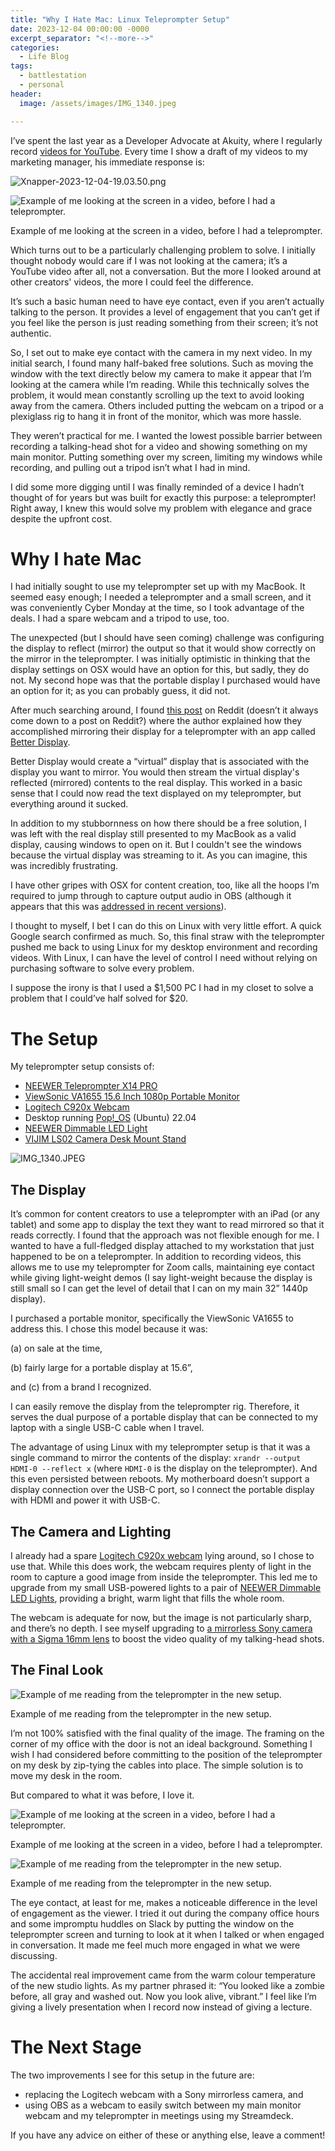 ```yaml
---
title: "Why I Hate Mac: Linux Teleprompter Setup"
date: 2023-12-04 00:00:00 -0000
excerpt_separator: "<!--more-->"
categories:
  - Life Blog
tags:
  - battlestation
  - personal
header:
  image: /assets/images/IMG_1340.jpeg

---
```


I’ve spent the last year as a Developer Advocate at Akuity, where I regularly record [videos for YouTube](https://www.youtube.com/playlist?list=PLuS3Nu-blsSft5xQ4I2gUWzecGrW9J1sx). Every time I show a draft of my videos to my marketing manager, his immediate response is:

![Xnapper-2023-12-04-19.03.50.png](/assets/images/Xnapper-2023-12-04-19.03.50.png)

![Example of me looking at the screen in a video, before I had a teleprompter.](/assets/images/2023-12-03-10-14-55.png)

Example of me looking at the screen in a video, before I had a teleprompter.

Which turns out to be a particularly challenging problem to solve. I initially thought nobody would care if I was not looking at the camera; it’s a YouTube video after all, not a conversation. But the more I looked around at other creators' videos, the more I could feel the difference.

It’s such a basic human need to have eye contact, even if you aren’t actually talking to the person. It provides a level of engagement that you can’t get if you feel like the person is just reading something from their screen; it’s not authentic.

So, I set out to make eye contact with the camera in my next video. In my initial search, I found many half-baked free solutions. Such as moving the window with the text directly below my camera to make it appear that I’m looking at the camera while I’m reading. While this technically solves the problem, it would mean constantly scrolling up the text to avoid looking away from the camera. Others included putting the webcam on a tripod or a plexiglass rig to hang it in front of the monitor, which was more hassle.

They weren’t practical for me. I wanted the lowest possible barrier between recording a talking-head shot for a video and showing something on my main monitor. Putting something over my screen, limiting my windows while recording, and pulling out a tripod isn’t what I had in mind.

I did some more digging until I was finally reminded of a device I hadn’t thought of for years but was built for exactly this purpose: a teleprompter! Right away, I knew this would solve my problem with elegance and grace despite the upfront cost.

# Why I hate Mac

I had initially sought to use my teleprompter set up with my MacBook. It seemed easy enough; I needed a teleprompter and a small screen, and it was conveniently Cyber Monday at the time, so I took advantage of the deals. I had a spare webcam and a tripod to use, too.

The unexpected (but I should have seen coming) challenge was configuring the display to reflect (mirror) the output so that it would show correctly on the mirror in the teleprompter. I was initially optimistic in thinking that the display settings on OSX would have an option for this, but sadly, they do not. My second hope was that the portable display I purchased would have an option for it; as you can probably guess, it did not.

After much searching around, I found [this post](https://www.reddit.com/r/Zoom/comments/13zjpb8/flip_display_horizontally_for_teleprompter_on/) on Reddit (doesn’t it always come down to a post on Reddit?) where the author explained how they accomplished mirroring their display for a teleprompter with an app called [Better Display](https://github.com/waydabber/BetterDisplay).

Better Display would create a “virtual” display that is associated with the display you want to mirror. You would then stream the virtual display's reflected (mirrored) contents to the real display. This worked in a basic sense that I could now read the text displayed on my teleprompter, but everything around it sucked.

In addition to my stubbornness on how there should be a free solution, I was left with the real display still presented to my MacBook as a valid display, causing windows to open on it. But I couldn't see the windows because the virtual display was streaming to it. As you can imagine, this was incredibly frustrating. 

I have other gripes with OSX for content creation, too, like all the hoops I’m required to jump through to capture output audio in OBS (although it appears that this was [addressed in recent versions](https://obsproject.com/kb/macos-desktop-audio-capture-guide)).

I thought to myself, I bet I can do this on Linux with very little effort. A quick Google search confirmed as much. So, this final straw with the teleprompter pushed me back to using Linux for my desktop environment and recording videos. With Linux, I can have the level of control I need without relying on purchasing software to solve every problem.

I suppose the irony is that I used a $1,500 PC I had in my closet to solve a problem that I could’ve half solved for $20.

# The Setup

My teleprompter setup consists of:

- [NEEWER Teleprompter X14 PRO](https://www.amazon.ca/dp/B0BCW58B7S?psc=1&ref=ppx_yo2ov_dt_b_product_details)
- [ViewSonic VA1655 15.6 Inch 1080p Portable Monitor](https://www.amazon.ca/dp/B09237LL5Q?psc=1&ref=ppx_yo2ov_dt_b_product_details)
- [Logitech C920x Webcam](https://www.amazon.ca/dp/B085TFF7M1?ref=nb_sb_ss_w_as-reorder_k0_1_3&amp=&crid=1BFG81LIHFPXV&sprefix=web&th=1)
- Desktop running [Pop!_OS](https://pop.system76.com/) (Ubuntu) 22.04
- [NEEWER Dimmable LED Light](https://www.amazon.ca/dp/B072Q42GXQ?psc=1&ref=ppx_yo2ov_dt_b_product_details)
- [VIJIM LS02 Camera Desk Mount Stand](https://www.amazon.ca/dp/B096FQ6WKV?psc=1&ref=ppx_yo2ov_dt_b_product_details)

![IMG_1340.JPEG](/assets/images/IMG_1340.jpeg)

## The Display

It’s common for content creators to use a teleprompter with an iPad (or any tablet) and some app to display the text they want to read mirrored so that it reads correctly. I found that the approach was not flexible enough for me. I wanted to have a full-fledged display attached to my workstation that just happened to be on a teleprompter. In addition to recording videos, this allows me to use my teleprompter for Zoom calls, maintaining eye contact while giving light-weight demos (I say light-weight because the display is still small so I can get the level of detail that I can on my main 32” 1440p display).

I purchased a portable monitor, specifically the ViewSonic VA1655 to address this. I chose this model because it was:

(a) on sale at the time,

(b) fairly large for a portable display at 15.6”,

and (c) from a brand I recognized. 

I can easily remove the display from the teleprompter rig. Therefore, it serves the dual purpose of a portable display that can be connected to my laptop with a single USB-C cable when I travel.

The advantage of using Linux with my teleprompter setup is that it was a single command to mirror the contents of the display: `xrandr --output HDMI-0 --reflect x` (where `HDMI-0` is the display on the teleprompter). And this even persisted between reboots. My motherboard doesn’t support a display connection over the USB-C port, so I connect the portable display with HDMI and power it with USB-C.

## The Camera and Lighting

I already had a spare [Logitech C920x webcam](https://www.amazon.ca/dp/B085TFF7M1?ref=nb_sb_ss_w_as-reorder_k0_1_3&amp=&crid=1BFG81LIHFPXV&sprefix=web&th=1) lying around, so I chose to use that. While this does work, the webcam requires plenty of light in the room to capture a good image from inside the teleprompter. This led me to upgrade from my small USB-powered lights to a pair of [NEEWER Dimmable LED Lights](https://www.amazon.ca/dp/B072Q42GXQ?psc=1&ref=ppx_yo2ov_dt_b_product_details), providing a bright, warm light that fills the whole room.

The webcam is adequate for now, but the image is not particularly sharp, and there’s no depth. I see myself upgrading to [a mirrorless Sony camera with a Sigma 16mm lens](https://sonyphotoreview.com/how-to-use-sony-a6000-as-a-webcam/) to boost the video quality of my talking-head shots.

## The Final Look

![Example of me reading from the teleprompter in the new setup.](/assets/images/2023-12-03-10-50-38.png)

Example of me reading from the teleprompter in the new setup.

I’m not 100% satisfied with the final quality of the image. The framing on the corner of my office with the door is not an ideal background. Something I wish I had considered before committing to the position of the teleprompter on my desk by zip-tying the cables into place. The simple solution is to move my desk in the room.

But compared to what it was before, I love it.

![Example of me looking at the screen in a video, before I had a teleprompter.](/assets/images/2023-12-03-10-14-55.png)

Example of me looking at the screen in a video, before I had a teleprompter.

![Example of me reading from the teleprompter in the new setup.](/assets/images/2023-12-03-10-50-38.png)

Example of me reading from the teleprompter in the new setup.

The eye contact, at least for me, makes a noticeable difference in the level of engagement as the viewer. I tried it out during the company office hours and some impromptu huddles on Slack by putting the window on the teleprompter screen and turning to look at it when I talked or when engaged in conversation. It made me feel much more engaged in what we were discussing.

The accidental real improvement came from the warm colour temperature of the new studio lights. As my partner phrased it: “You looked like a zombie before, all gray and washed out. Now you look alive, vibrant.” I feel like I’m giving a lively presentation when I record now instead of giving a lecture.

# The Next Stage

The two improvements I see for this setup in the future are:

- replacing the Logitech webcam with a Sony mirrorless camera, and
- using OBS as a webcam to easily switch between my main monitor webcam and my teleprompter in meetings using my Streamdeck.

If you have any advice on either of these or anything else, leave a comment!
